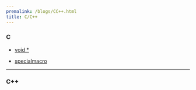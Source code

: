 ```yaml
---
premalink: /blogs/CC++.html
title: C/C++
---
```


### C

- [void *](/blogs/generalpointer.html) 

- [specialmacro](/blogs/specialmacro.html)





---------------

### C++